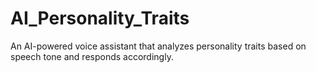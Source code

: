 # AI_Personality_Traits
An AI-powered voice assistant that analyzes personality traits based on speech tone and responds accordingly.
